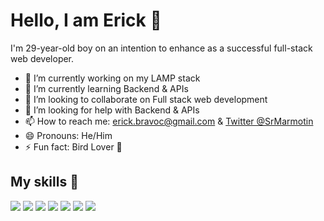 # Hello, I am Erick 👋

I'm 29-year-old boy on an intention to enhance as a successful full-stack web developer.

- 🔭 I’m currently working on my LAMP stack
- 🌱 I’m currently learning Backend & APIs
- 👯 I’m looking to collaborate on Full stack web development
- 🤔 I’m looking for help with Backend & APIs
- 📫 How to reach me: [erick.bravoc@gmail.com](mailto:erick.bravoc@gmail.com) & [Twitter @SrMarmotin](https://twitter.com/SrMarmotin)
- 😄 Pronouns: He/Him
- ⚡ Fun fact: Bird Lover 🦆

## My skills 🚀

![](https://img.shields.io/badge/HTML5-E34F26?style=for-the-badge&logo=html5&logoColor=white)
![](https://img.shields.io/badge/JavaScript-F7DF1E?style=for-the-badge&logo=javascript&logoColor=black)
![](https://img.shields.io/badge/CSS3-1572B6?style=for-the-badge&logo=css3&logoColor=white)
![](https://img.shields.io/badge/Sass-CC6699?style=for-the-badge&logo=sass&logoColor=white)
![](https://img.shields.io/badge/Markdown-000000?style=for-the-badge&logo=markdown&logoColor=white)
![](https://img.shields.io/badge/Bootstrap-563D7C?style=for-the-badge&logo=bootstrap&logoColor=white)
![](https://img.shields.io/badge/jQuery-0769AD?style=for-the-badge&logo=jquery&logoColor=white)
